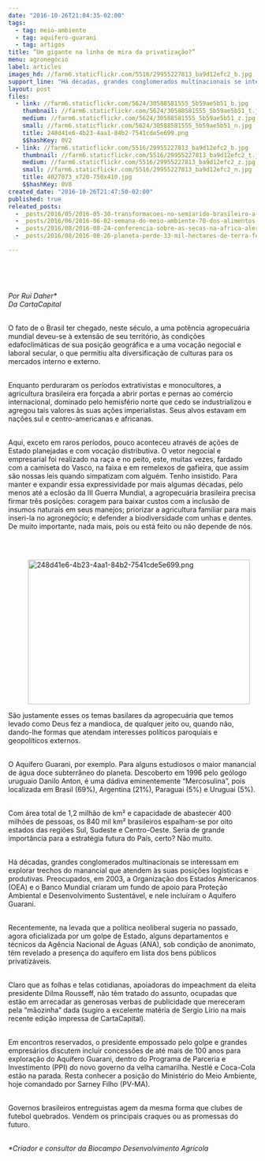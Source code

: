 ```yaml
---
date: "2016-10-26T21:04:35-02:00"
tags:
  - tag: meio-ambiente
  - tag: aquifero-guarani
  - tag: artigos
title: “Um gigante na linha de mira da privatização?”
menu: agronegócio
label: articles
images_hd: //farm6.staticflickr.com/5516/29955227813_ba9d12efc2_b.jpg
support_line: "Há décadas, grandes conglomerados multinacionais se interessam em explorar trechos do manancial que atendem às suas posições logísticas e produtivas"
layout: post
files:
  - link: //farm6.staticflickr.com/5624/30588581555_5b59ae5b51_b.jpg
    thumbnail: //farm6.staticflickr.com/5624/30588581555_5b59ae5b51_t.jpg
    medium: //farm6.staticflickr.com/5624/30588581555_5b59ae5b51_z.jpg
    small: //farm6.staticflickr.com/5624/30588581555_5b59ae5b51_n.jpg
    title: 248d41e6-4b23-4aa1-84b2-7541cde5e699.png
    $$hashKey: 0V2
  - link: //farm6.staticflickr.com/5516/29955227813_ba9d12efc2_b.jpg
    thumbnail: //farm6.staticflickr.com/5516/29955227813_ba9d12efc2_t.jpg
    medium: //farm6.staticflickr.com/5516/29955227813_ba9d12efc2_z.jpg
    small: //farm6.staticflickr.com/5516/29955227813_ba9d12efc2_n.jpg
    title: 4027073_x720-750x410.jpg
    $$hashKey: 0V8
created_date: "2016-10-26T21:47:50-02:00"
published: true
releated_posts:
  - _posts/2016/05/2016-05-30-transformacoes-no-semiarido-brasileiro-a-luta-pela-agua-nao-pode-acabar-ela-e-permanente.md
  - _posts/2016/06/2016-06-02-semana-do-meio-ambiente-70-dos-alimentos-sao-produzidos-por-pequenos-agricultores.md
  - _posts/2016/08/2016-08-24-conferencia-sobre-as-secas-na-africa-alerta-para-os-impactos-do-clima-no-continente.md
  - _posts/2016/08/2016-08-26-planeta-perde-33-mil-hectares-de-terra-fertil-por-dia.md

---
```

<p>&nbsp;</p>

<p>&nbsp;</p>

<p><em>Por Rui Daher*<br />
Da CartaCapital</em></p>

<p><br />
O fato de o Brasil ter chegado, neste s&eacute;culo, a uma pot&ecirc;ncia agropecu&aacute;ria mundial deveu-se &agrave; extens&atilde;o de seu territ&oacute;rio, &agrave;s condi&ccedil;&otilde;es edafoclim&aacute;ticas de sua posi&ccedil;&atilde;o geogr&aacute;fica e a uma voca&ccedil;&atilde;o negocial e laboral secular, o que permitiu alta diversifica&ccedil;&atilde;o de culturas para os mercados interno e externo.</p>

<p><br />
Enquanto perduraram os per&iacute;odos extrativistas e monocultores, a agricultura brasileira era for&ccedil;ada a abrir portas e pernas ao com&eacute;rcio internacional, dominado pelo hemisf&eacute;rio norte que cedo se industrializou e agregou tais valores &agrave;s suas a&ccedil;&otilde;es imperialistas. Seus alvos estavam em na&ccedil;&otilde;es sul e centro-americanas e africanas.</p>

<p><br />
Aqui, exceto em raros per&iacute;odos, pouco aconteceu atrav&eacute;s de a&ccedil;&otilde;es de Estado planejadas e com voca&ccedil;&atilde;o distributiva. O vetor negocial e empresarial foi realizado na ra&ccedil;a e no peito, este, muitas vezes, fardado com a camiseta do Vasco, na faixa e em remelexos de gafieira, que assim s&atilde;o nossas leis quando simpatizam com algu&eacute;m. Tenho insistido. Para manter e expandir essa expressividade por mais algumas d&eacute;cadas, pelo menos at&eacute; a eclos&atilde;o da III Guerra Mundial, a agropecu&aacute;ria brasileira precisa firmar tr&ecirc;s posi&ccedil;&otilde;es: coragem para baixar custos com a inclus&atilde;o de insumos naturais em seus manejos; priorizar a agricultura familiar para mais inseri-la no agroneg&oacute;cio; e defender a biodiversidade com unhas e dentes. De muito importante, nada mais, pois ou est&aacute; feito ou n&atilde;o depende de n&oacute;s.</p>

<p>&nbsp;</p>

<figure class="image" style="float:left"><img alt="248d41e6-4b23-4aa1-84b2-7541cde5e699.png" height="293" src="//farm6.staticflickr.com/5624/30588581555_5b59ae5b51_b.jpg" width="450" />
<figcaption></figcaption>
</figure>

<p>S&atilde;o justamente esses os temas basilares da agropecu&aacute;ria que temos levado como Deus fez a mandioca, de qualquer jeito ou, quando n&atilde;o, dando-lhe formas que atendam interesses pol&iacute;ticos paroquiais e geopol&iacute;ticos externos.</p>

<p><br />
O Aqu&iacute;fero Guarani, por exemplo. Para alguns estudiosos o maior manancial de &aacute;gua doce subterr&acirc;neo do planeta. Descoberto em 1996 pelo ge&oacute;logo uruguaio Danilo Anton, &eacute; uma d&aacute;diva eminentemente &ldquo;Mercosulina&rdquo;, pois localizada em Brasil (69%), Argentina (21%), Paraguai (5%) e Uruguai (5%).</p>

<p><br />
Com &aacute;rea total de 1,2 milh&atilde;o de km&sup2; e capacidade de abastecer 400 milh&otilde;es de pessoas, os 840 mil km&sup2; brasileiros espalham-se por oito estados das regi&otilde;es Sul, Sudeste e Centro-Oeste. Seria de grande import&acirc;ncia para a estrat&eacute;gia futura do Pa&iacute;s, certo? N&atilde;o muito.</p>

<p><br />
H&aacute; d&eacute;cadas, grandes conglomerados multinacionais se interessam em explorar trechos do manancial que atendem &agrave;s suas posi&ccedil;&otilde;es log&iacute;sticas e produtivas. Preocupados, em 2003, a Organiza&ccedil;&atilde;o dos Estados Americanos (OEA) e o Banco Mundial criaram um fundo de apoio para Prote&ccedil;&atilde;o Ambiental e Desenvolvimento Sustent&aacute;vel, e nele inclu&iacute;ram o Aqu&iacute;fero Guarani.</p>

<p><br />
Recentemente, na levada que a pol&iacute;tica neoliberal sugeria no passado, agora oficializada por um golpe de Estado, alguns departamentos e t&eacute;cnicos da Ag&ecirc;ncia Nacional de &Aacute;guas (ANA), sob condi&ccedil;&atilde;o de anonimato, t&ecirc;m revelado a presen&ccedil;a do aqu&iacute;fero em lista dos bens p&uacute;blicos privatiz&aacute;veis.</p>

<p><br />
Claro que as folhas e telas cotidianas, apoiadoras do impeachment da eleita presidente Dilma Rousseff, n&atilde;o t&ecirc;m tratado do assunto, ocupadas que est&atilde;o em arrecadar as generosas verbas de publicidade que mereceram pela &ldquo;m&atilde;ozinha&rdquo; dada (sugiro a excelente mat&eacute;ria de Sergio L&iacute;rio na mais recente edi&ccedil;&atilde;o impressa de CartaCapital).</p>

<p><br />
Em encontros reservados, o presidente empossado pelo golpe e grandes empres&aacute;rios discutem incluir concess&otilde;es de at&eacute; mais de 100 anos para explora&ccedil;&atilde;o do Aqu&iacute;fero Guarani, dentro do Programa de Parceria e Investimento (PPI) do novo governo da velha camarilha. Nestl&eacute; e Coca-Cola est&atilde;o na parada. Resta conhecer a posi&ccedil;&atilde;o do Minist&eacute;rio do Meio Ambiente, hoje comandado por Sarney Filho (PV-MA).</p>

<p><br />
Governos brasileiros entreguistas agem da mesma forma que clubes de futebol quebrados. Vendem os principais craques ou as promessas do futuro.</p>

<p><br />
<em>*Criador e consultor da Biocampo Desenvolvimento Agr&iacute;cola</em></p>
